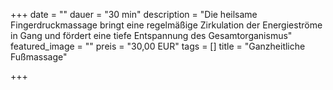 +++
date = ""
dauer = "30 min"
description = "Die heilsame Fingerdruckmassage bringt eine regelmäßige Zirkulation der Energieströme in Gang und fördert eine tiefe Entspannung des Gesamtorganismus"
featured_image = ""
preis = "30,00 EUR"
tags = []
title = "Ganzheitliche Fußmassage"

+++
